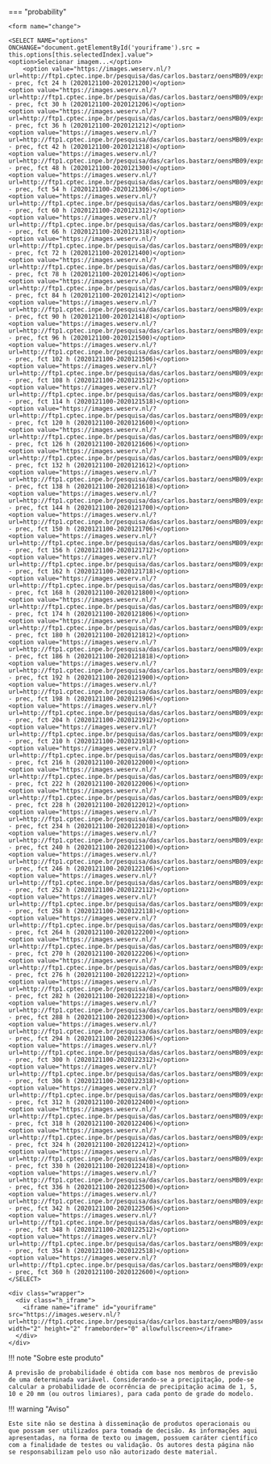 

=== "probability"

    <form name="change">
    
    <SELECT NAME="options" ONCHANGE="document.getElementById('youriframe').src = this.options[this.selectedIndex].value">
    <option>Selecionar imagem...</option>
        <option value="https://images.weserv.nl/?url=http://ftp1.cptec.inpe.br/pesquisa/das/carlos.bastarz/oensMB09/exps/gnu_egeon_m128p_p64p/prod/probability/2020121100/prec20201211002020121200.png">probability - prec, fct 24 h (2020121100-2020121200)</option>
    <option value="https://images.weserv.nl/?url=http://ftp1.cptec.inpe.br/pesquisa/das/carlos.bastarz/oensMB09/exps/gnu_egeon_m128p_p64p/prod/probability/2020121100/prec20201211002020121206.png">probability - prec, fct 30 h (2020121100-2020121206)</option>
    <option value="https://images.weserv.nl/?url=http://ftp1.cptec.inpe.br/pesquisa/das/carlos.bastarz/oensMB09/exps/gnu_egeon_m128p_p64p/prod/probability/2020121100/prec20201211002020121212.png">probability - prec, fct 36 h (2020121100-2020121212)</option>
    <option value="https://images.weserv.nl/?url=http://ftp1.cptec.inpe.br/pesquisa/das/carlos.bastarz/oensMB09/exps/gnu_egeon_m128p_p64p/prod/probability/2020121100/prec20201211002020121218.png">probability - prec, fct 42 h (2020121100-2020121218)</option>
    <option value="https://images.weserv.nl/?url=http://ftp1.cptec.inpe.br/pesquisa/das/carlos.bastarz/oensMB09/exps/gnu_egeon_m128p_p64p/prod/probability/2020121100/prec20201211002020121300.png">probability - prec, fct 48 h (2020121100-2020121300)</option>
    <option value="https://images.weserv.nl/?url=http://ftp1.cptec.inpe.br/pesquisa/das/carlos.bastarz/oensMB09/exps/gnu_egeon_m128p_p64p/prod/probability/2020121100/prec20201211002020121306.png">probability - prec, fct 54 h (2020121100-2020121306)</option>
    <option value="https://images.weserv.nl/?url=http://ftp1.cptec.inpe.br/pesquisa/das/carlos.bastarz/oensMB09/exps/gnu_egeon_m128p_p64p/prod/probability/2020121100/prec20201211002020121312.png">probability - prec, fct 60 h (2020121100-2020121312)</option>
    <option value="https://images.weserv.nl/?url=http://ftp1.cptec.inpe.br/pesquisa/das/carlos.bastarz/oensMB09/exps/gnu_egeon_m128p_p64p/prod/probability/2020121100/prec20201211002020121318.png">probability - prec, fct 66 h (2020121100-2020121318)</option>
    <option value="https://images.weserv.nl/?url=http://ftp1.cptec.inpe.br/pesquisa/das/carlos.bastarz/oensMB09/exps/gnu_egeon_m128p_p64p/prod/probability/2020121100/prec20201211002020121400.png">probability - prec, fct 72 h (2020121100-2020121400)</option>
    <option value="https://images.weserv.nl/?url=http://ftp1.cptec.inpe.br/pesquisa/das/carlos.bastarz/oensMB09/exps/gnu_egeon_m128p_p64p/prod/probability/2020121100/prec20201211002020121406.png">probability - prec, fct 78 h (2020121100-2020121406)</option>
    <option value="https://images.weserv.nl/?url=http://ftp1.cptec.inpe.br/pesquisa/das/carlos.bastarz/oensMB09/exps/gnu_egeon_m128p_p64p/prod/probability/2020121100/prec20201211002020121412.png">probability - prec, fct 84 h (2020121100-2020121412)</option>
    <option value="https://images.weserv.nl/?url=http://ftp1.cptec.inpe.br/pesquisa/das/carlos.bastarz/oensMB09/exps/gnu_egeon_m128p_p64p/prod/probability/2020121100/prec20201211002020121418.png">probability - prec, fct 90 h (2020121100-2020121418)</option>
    <option value="https://images.weserv.nl/?url=http://ftp1.cptec.inpe.br/pesquisa/das/carlos.bastarz/oensMB09/exps/gnu_egeon_m128p_p64p/prod/probability/2020121100/prec20201211002020121500.png">probability - prec, fct 96 h (2020121100-2020121500)</option>
    <option value="https://images.weserv.nl/?url=http://ftp1.cptec.inpe.br/pesquisa/das/carlos.bastarz/oensMB09/exps/gnu_egeon_m128p_p64p/prod/probability/2020121100/prec20201211002020121506.png">probability - prec, fct 102 h (2020121100-2020121506)</option>
    <option value="https://images.weserv.nl/?url=http://ftp1.cptec.inpe.br/pesquisa/das/carlos.bastarz/oensMB09/exps/gnu_egeon_m128p_p64p/prod/probability/2020121100/prec20201211002020121512.png">probability - prec, fct 108 h (2020121100-2020121512)</option>
    <option value="https://images.weserv.nl/?url=http://ftp1.cptec.inpe.br/pesquisa/das/carlos.bastarz/oensMB09/exps/gnu_egeon_m128p_p64p/prod/probability/2020121100/prec20201211002020121518.png">probability - prec, fct 114 h (2020121100-2020121518)</option>
    <option value="https://images.weserv.nl/?url=http://ftp1.cptec.inpe.br/pesquisa/das/carlos.bastarz/oensMB09/exps/gnu_egeon_m128p_p64p/prod/probability/2020121100/prec20201211002020121600.png">probability - prec, fct 120 h (2020121100-2020121600)</option>
    <option value="https://images.weserv.nl/?url=http://ftp1.cptec.inpe.br/pesquisa/das/carlos.bastarz/oensMB09/exps/gnu_egeon_m128p_p64p/prod/probability/2020121100/prec20201211002020121606.png">probability - prec, fct 126 h (2020121100-2020121606)</option>
    <option value="https://images.weserv.nl/?url=http://ftp1.cptec.inpe.br/pesquisa/das/carlos.bastarz/oensMB09/exps/gnu_egeon_m128p_p64p/prod/probability/2020121100/prec20201211002020121612.png">probability - prec, fct 132 h (2020121100-2020121612)</option>
    <option value="https://images.weserv.nl/?url=http://ftp1.cptec.inpe.br/pesquisa/das/carlos.bastarz/oensMB09/exps/gnu_egeon_m128p_p64p/prod/probability/2020121100/prec20201211002020121618.png">probability - prec, fct 138 h (2020121100-2020121618)</option>
    <option value="https://images.weserv.nl/?url=http://ftp1.cptec.inpe.br/pesquisa/das/carlos.bastarz/oensMB09/exps/gnu_egeon_m128p_p64p/prod/probability/2020121100/prec20201211002020121700.png">probability - prec, fct 144 h (2020121100-2020121700)</option>
    <option value="https://images.weserv.nl/?url=http://ftp1.cptec.inpe.br/pesquisa/das/carlos.bastarz/oensMB09/exps/gnu_egeon_m128p_p64p/prod/probability/2020121100/prec20201211002020121706.png">probability - prec, fct 150 h (2020121100-2020121706)</option>
    <option value="https://images.weserv.nl/?url=http://ftp1.cptec.inpe.br/pesquisa/das/carlos.bastarz/oensMB09/exps/gnu_egeon_m128p_p64p/prod/probability/2020121100/prec20201211002020121712.png">probability - prec, fct 156 h (2020121100-2020121712)</option>
    <option value="https://images.weserv.nl/?url=http://ftp1.cptec.inpe.br/pesquisa/das/carlos.bastarz/oensMB09/exps/gnu_egeon_m128p_p64p/prod/probability/2020121100/prec20201211002020121718.png">probability - prec, fct 162 h (2020121100-2020121718)</option>
    <option value="https://images.weserv.nl/?url=http://ftp1.cptec.inpe.br/pesquisa/das/carlos.bastarz/oensMB09/exps/gnu_egeon_m128p_p64p/prod/probability/2020121100/prec20201211002020121800.png">probability - prec, fct 168 h (2020121100-2020121800)</option>
    <option value="https://images.weserv.nl/?url=http://ftp1.cptec.inpe.br/pesquisa/das/carlos.bastarz/oensMB09/exps/gnu_egeon_m128p_p64p/prod/probability/2020121100/prec20201211002020121806.png">probability - prec, fct 174 h (2020121100-2020121806)</option>
    <option value="https://images.weserv.nl/?url=http://ftp1.cptec.inpe.br/pesquisa/das/carlos.bastarz/oensMB09/exps/gnu_egeon_m128p_p64p/prod/probability/2020121100/prec20201211002020121812.png">probability - prec, fct 180 h (2020121100-2020121812)</option>
    <option value="https://images.weserv.nl/?url=http://ftp1.cptec.inpe.br/pesquisa/das/carlos.bastarz/oensMB09/exps/gnu_egeon_m128p_p64p/prod/probability/2020121100/prec20201211002020121818.png">probability - prec, fct 186 h (2020121100-2020121818)</option>
    <option value="https://images.weserv.nl/?url=http://ftp1.cptec.inpe.br/pesquisa/das/carlos.bastarz/oensMB09/exps/gnu_egeon_m128p_p64p/prod/probability/2020121100/prec20201211002020121900.png">probability - prec, fct 192 h (2020121100-2020121900)</option>
    <option value="https://images.weserv.nl/?url=http://ftp1.cptec.inpe.br/pesquisa/das/carlos.bastarz/oensMB09/exps/gnu_egeon_m128p_p64p/prod/probability/2020121100/prec20201211002020121906.png">probability - prec, fct 198 h (2020121100-2020121906)</option>
    <option value="https://images.weserv.nl/?url=http://ftp1.cptec.inpe.br/pesquisa/das/carlos.bastarz/oensMB09/exps/gnu_egeon_m128p_p64p/prod/probability/2020121100/prec20201211002020121912.png">probability - prec, fct 204 h (2020121100-2020121912)</option>
    <option value="https://images.weserv.nl/?url=http://ftp1.cptec.inpe.br/pesquisa/das/carlos.bastarz/oensMB09/exps/gnu_egeon_m128p_p64p/prod/probability/2020121100/prec20201211002020121918.png">probability - prec, fct 210 h (2020121100-2020121918)</option>
    <option value="https://images.weserv.nl/?url=http://ftp1.cptec.inpe.br/pesquisa/das/carlos.bastarz/oensMB09/exps/gnu_egeon_m128p_p64p/prod/probability/2020121100/prec20201211002020122000.png">probability - prec, fct 216 h (2020121100-2020122000)</option>
    <option value="https://images.weserv.nl/?url=http://ftp1.cptec.inpe.br/pesquisa/das/carlos.bastarz/oensMB09/exps/gnu_egeon_m128p_p64p/prod/probability/2020121100/prec20201211002020122006.png">probability - prec, fct 222 h (2020121100-2020122006)</option>
    <option value="https://images.weserv.nl/?url=http://ftp1.cptec.inpe.br/pesquisa/das/carlos.bastarz/oensMB09/exps/gnu_egeon_m128p_p64p/prod/probability/2020121100/prec20201211002020122012.png">probability - prec, fct 228 h (2020121100-2020122012)</option>
    <option value="https://images.weserv.nl/?url=http://ftp1.cptec.inpe.br/pesquisa/das/carlos.bastarz/oensMB09/exps/gnu_egeon_m128p_p64p/prod/probability/2020121100/prec20201211002020122018.png">probability - prec, fct 234 h (2020121100-2020122018)</option>
    <option value="https://images.weserv.nl/?url=http://ftp1.cptec.inpe.br/pesquisa/das/carlos.bastarz/oensMB09/exps/gnu_egeon_m128p_p64p/prod/probability/2020121100/prec20201211002020122100.png">probability - prec, fct 240 h (2020121100-2020122100)</option>
    <option value="https://images.weserv.nl/?url=http://ftp1.cptec.inpe.br/pesquisa/das/carlos.bastarz/oensMB09/exps/gnu_egeon_m128p_p64p/prod/probability/2020121100/prec20201211002020122106.png">probability - prec, fct 246 h (2020121100-2020122106)</option>
    <option value="https://images.weserv.nl/?url=http://ftp1.cptec.inpe.br/pesquisa/das/carlos.bastarz/oensMB09/exps/gnu_egeon_m128p_p64p/prod/probability/2020121100/prec20201211002020122112.png">probability - prec, fct 252 h (2020121100-2020122112)</option>
    <option value="https://images.weserv.nl/?url=http://ftp1.cptec.inpe.br/pesquisa/das/carlos.bastarz/oensMB09/exps/gnu_egeon_m128p_p64p/prod/probability/2020121100/prec20201211002020122118.png">probability - prec, fct 258 h (2020121100-2020122118)</option>
    <option value="https://images.weserv.nl/?url=http://ftp1.cptec.inpe.br/pesquisa/das/carlos.bastarz/oensMB09/exps/gnu_egeon_m128p_p64p/prod/probability/2020121100/prec20201211002020122200.png">probability - prec, fct 264 h (2020121100-2020122200)</option>
    <option value="https://images.weserv.nl/?url=http://ftp1.cptec.inpe.br/pesquisa/das/carlos.bastarz/oensMB09/exps/gnu_egeon_m128p_p64p/prod/probability/2020121100/prec20201211002020122206.png">probability - prec, fct 270 h (2020121100-2020122206)</option>
    <option value="https://images.weserv.nl/?url=http://ftp1.cptec.inpe.br/pesquisa/das/carlos.bastarz/oensMB09/exps/gnu_egeon_m128p_p64p/prod/probability/2020121100/prec20201211002020122212.png">probability - prec, fct 276 h (2020121100-2020122212)</option>
    <option value="https://images.weserv.nl/?url=http://ftp1.cptec.inpe.br/pesquisa/das/carlos.bastarz/oensMB09/exps/gnu_egeon_m128p_p64p/prod/probability/2020121100/prec20201211002020122218.png">probability - prec, fct 282 h (2020121100-2020122218)</option>
    <option value="https://images.weserv.nl/?url=http://ftp1.cptec.inpe.br/pesquisa/das/carlos.bastarz/oensMB09/exps/gnu_egeon_m128p_p64p/prod/probability/2020121100/prec20201211002020122300.png">probability - prec, fct 288 h (2020121100-2020122300)</option>
    <option value="https://images.weserv.nl/?url=http://ftp1.cptec.inpe.br/pesquisa/das/carlos.bastarz/oensMB09/exps/gnu_egeon_m128p_p64p/prod/probability/2020121100/prec20201211002020122306.png">probability - prec, fct 294 h (2020121100-2020122306)</option>
    <option value="https://images.weserv.nl/?url=http://ftp1.cptec.inpe.br/pesquisa/das/carlos.bastarz/oensMB09/exps/gnu_egeon_m128p_p64p/prod/probability/2020121100/prec20201211002020122312.png">probability - prec, fct 300 h (2020121100-2020122312)</option>
    <option value="https://images.weserv.nl/?url=http://ftp1.cptec.inpe.br/pesquisa/das/carlos.bastarz/oensMB09/exps/gnu_egeon_m128p_p64p/prod/probability/2020121100/prec20201211002020122318.png">probability - prec, fct 306 h (2020121100-2020122318)</option>
    <option value="https://images.weserv.nl/?url=http://ftp1.cptec.inpe.br/pesquisa/das/carlos.bastarz/oensMB09/exps/gnu_egeon_m128p_p64p/prod/probability/2020121100/prec20201211002020122400.png">probability - prec, fct 312 h (2020121100-2020122400)</option>
    <option value="https://images.weserv.nl/?url=http://ftp1.cptec.inpe.br/pesquisa/das/carlos.bastarz/oensMB09/exps/gnu_egeon_m128p_p64p/prod/probability/2020121100/prec20201211002020122406.png">probability - prec, fct 318 h (2020121100-2020122406)</option>
    <option value="https://images.weserv.nl/?url=http://ftp1.cptec.inpe.br/pesquisa/das/carlos.bastarz/oensMB09/exps/gnu_egeon_m128p_p64p/prod/probability/2020121100/prec20201211002020122412.png">probability - prec, fct 324 h (2020121100-2020122412)</option>
    <option value="https://images.weserv.nl/?url=http://ftp1.cptec.inpe.br/pesquisa/das/carlos.bastarz/oensMB09/exps/gnu_egeon_m128p_p64p/prod/probability/2020121100/prec20201211002020122418.png">probability - prec, fct 330 h (2020121100-2020122418)</option>
    <option value="https://images.weserv.nl/?url=http://ftp1.cptec.inpe.br/pesquisa/das/carlos.bastarz/oensMB09/exps/gnu_egeon_m128p_p64p/prod/probability/2020121100/prec20201211002020122500.png">probability - prec, fct 336 h (2020121100-2020122500)</option>
    <option value="https://images.weserv.nl/?url=http://ftp1.cptec.inpe.br/pesquisa/das/carlos.bastarz/oensMB09/exps/gnu_egeon_m128p_p64p/prod/probability/2020121100/prec20201211002020122506.png">probability - prec, fct 342 h (2020121100-2020122506)</option>
    <option value="https://images.weserv.nl/?url=http://ftp1.cptec.inpe.br/pesquisa/das/carlos.bastarz/oensMB09/exps/gnu_egeon_m128p_p64p/prod/probability/2020121100/prec20201211002020122512.png">probability - prec, fct 348 h (2020121100-2020122512)</option>
    <option value="https://images.weserv.nl/?url=http://ftp1.cptec.inpe.br/pesquisa/das/carlos.bastarz/oensMB09/exps/gnu_egeon_m128p_p64p/prod/probability/2020121100/prec20201211002020122518.png">probability - prec, fct 354 h (2020121100-2020122518)</option>
    <option value="https://images.weserv.nl/?url=http://ftp1.cptec.inpe.br/pesquisa/das/carlos.bastarz/oensMB09/exps/gnu_egeon_m128p_p64p/prod/probability/2020121100/prec20201211002020122600.png">probability - prec, fct 360 h (2020121100-2020122600)</option>
    </SELECT>
    
    <div class="wrapper">
      <div class="h_iframe">
        <iframe name="iframe" id="youriframe" src="https://images.weserv.nl/?url=http://ftp1.cptec.inpe.br/pesquisa/das/carlos.bastarz/oensMB09/assets/white_bkg.png" width="2" height="2" frameborder="0" allowfullscreen></iframe>
      </div>
    </div>


!!! note "Sobre este produto"

    A previsão de probabilidade é obtida com base nos membros de previsão de uma determinada variável. Considerando-se a precipitação, pode-se calcular a probabilidade de ocorrência de precipitação acima de 1, 5, 10 e 20 mm (ou outros limiares), para cada ponto de grade do modelo.

!!! warning "Aviso"

    Este site não se destina à disseminação de produtos operacionais ou que possam ser utilizados para tomada de decisão. As informações aqui apresentadas, na forma de texto ou imagem, possuem caráter científico com a finalidade de testes ou validação. Os autores desta página não se responsabilizam pelo uso não autorizado deste material.
